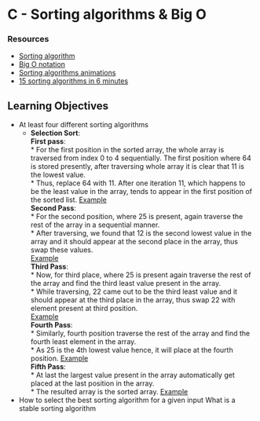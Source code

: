 # C - Sorting algorithms & Big O
### Resources
* [Sorting algorithm](https://en.wikipedia.org/wiki/Sorting_algorithm)
* [Big O notation](https://stackoverflow.com/questions/487258/what-is-a-plain-english-explanation-of-big-o-notation)
* [Sorting algorithms animations](https://www.toptal.com/developers/sorting-algorithms)
* [15 sorting algorithms in 6 minutes](https://www.youtube.com/watch?v=kPRA0W1kECg)
## Learning Objectives
* At least four different sorting algorithms
	* **Selection Sort**: <br /> **First pass**: <br /> * For the first position in the sorted array, the whole array is traversed from index 0 to 4 sequentially. The first position where 64 is stored presently, after traversing whole array it is clear that 11 is the lowest value.<br /> * Thus, replace 64 with 11. After one iteration 11, which happens to be the least value in the array, tends to appear in the first position of the sorted list. [Example](https://media.geeksforgeeks.org/wp-content/uploads/20230524115038/1.webp) <br /> **Second Pass**: <br /> * For the second position, where 25 is present, again traverse the rest of the array in a sequential manner. <br /> * After traversing, we found that 12 is the second lowest value in the array and it should appear at the second place in the array, thus swap these values. <br /> [Example](https://media.geeksforgeeks.org/wp-content/uploads/20230526165135/2.webp) <br /> **Third Pass**: <br /> * Now, for third place, where 25 is present again traverse the rest of the array and find the third least value present in the array. <br /> * While traversing, 22 came out to be the third least value and it should appear at the third place in the array, thus swap 22 with element present at third position. <br /> [Example](https://media.geeksforgeeks.org/wp-content/uploads/20230526165200/3.webp) <br /> **Fourth Pass**: <br /> * Similarly, fourth position traverse the rest of the array and find the fourth least element in the array. <br /> * As 25 is the 4th lowest value hence, it will place at the fourth position. [Example](https://media.geeksforgeeks.org/wp-content/uploads/20230526165244/4.webp) <br /> **Fifth Pass**: <br /> * At last the largest value present in the array automatically get placed at the last position in the array. <br /> * The resulted array is the sorted array. [Example](https://media.geeksforgeeks.org/wp-content/uploads/20230526165320/5.webp)
* How to select the best sorting algorithm for a given input
What is a stable sorting algorithm
